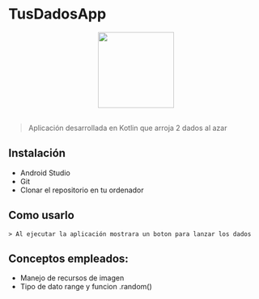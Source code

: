 # TusDadosApp
<div align="center">
    <img src="https://user-images.githubusercontent.com/32887258/157932915-1fa9e9c2-818c-412f-8e7e-a65077b7928b.png" width="150" height="150"/>
</div>
<br>

> Aplicación desarrollada en Kotlin que arroja 2 dados al azar

## Instalación
- Android Studio
- Git
- Clonar el repositorio en tu ordenador

## Como usarlo
    > Al ejecutar la aplicación mostrara un boton para lanzar los dados

## Conceptos empleados: 
- Manejo de recursos de imagen
- Tipo de dato range y funcion .random()
